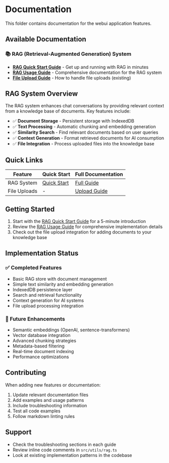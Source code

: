 # Documentation

This folder contains documentation for the webui application features.

## Available Documentation

### 📚 RAG (Retrieval-Augmented Generation) System

- **[RAG Quick Start Guide](./RAG_QUICK_START.md)** - Get up and running with RAG in minutes
- **[RAG Usage Guide](./RAG_USAGE_GUIDE.md)** - Comprehensive documentation for the RAG system
- **[File Upload Guide](./FILE_UPLOAD_GUIDE.md)** - How to handle file uploads (existing)

## RAG System Overview

The RAG system enhances chat conversations by providing relevant context from a knowledge base of documents. Key features include:

- ✅ **Document Storage** - Persistent storage with IndexedDB
- ✅ **Text Processing** - Automatic chunking and embedding generation
- ✅ **Similarity Search** - Find relevant documents based on user queries
- ✅ **Context Generation** - Format retrieved documents for AI consumption
- ✅ **File Integration** - Process uploaded files into the knowledge base

## Quick Links

| Feature | Quick Start | Full Documentation |
|---------|-------------|-------------------|
| RAG System | [Quick Start](./RAG_QUICK_START.md) | [Full Guide](./RAG_USAGE_GUIDE.md) |
| File Uploads | - | [Upload Guide](./FILE_UPLOAD_GUIDE.md) |

## Getting Started

1. Start with the [RAG Quick Start Guide](./RAG_QUICK_START.md) for a 5-minute introduction
2. Review the [RAG Usage Guide](./RAG_USAGE_GUIDE.md) for comprehensive implementation details
3. Check out the file upload integration for adding documents to your knowledge base

## Implementation Status

### ✅ Completed Features

- Basic RAG store with document management
- Simple text similarity and embedding generation
- IndexedDB persistence layer
- Search and retrieval functionality
- Context generation for AI systems
- File upload processing integration

### 🚧 Future Enhancements

- Semantic embeddings (OpenAI, sentence-transformers)
- Vector database integration
- Advanced chunking strategies
- Metadata-based filtering
- Real-time document indexing
- Performance optimizations

## Contributing

When adding new features or documentation:

1. Update relevant documentation files
2. Add examples and usage patterns
3. Include troubleshooting information
4. Test all code examples
5. Follow markdown linting rules

## Support

- Check the troubleshooting sections in each guide
- Review inline code comments in `src/utils/rag.ts`
- Look at existing implementation patterns in the codebase
